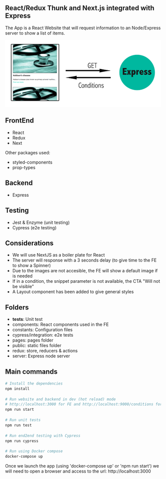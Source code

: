 ## React/Redux Thunk and Next.js integrated with Express

The App is a React Website that will request information to an Node/Express server to show a list of items.

<p align="center">
  <img src="preview.png" alt="React/Redux/NextJS and Express Project screenshot"/>
</p>

## FrontEnd

* React
* Redux
* Next

Other packages used:

* styled-components
* prop-types

## Backend
* Express

## Testing
* Jest & Enzyme (unit testing)
* Cypress (e2e testing)


## Considerations

* We will use NextJS as a boiler plate for React
* The server will response with a 3 seconds delay (to give time to the FE to show a Spinner)
* Due to the images are not accesible, the FE will show a default image if is needed
* If in a condition, the snippet parameter is not available, the CTA "Will not be visible"
* A Layout component has been added to give general styles

## Folders

*  __tests__: Unit test
*  components:  React components used in the FE
*  constants:   Configuration files
*  cypress/integration:  e2e tests
*  pages:  pages folder
*  public: static files folder
*  redux: store, reducers & actions
*  server: Express node server

## Main commands

```bash
# Install the dependencies
npm install

# Run website and backend in dev (hot reload) mode 
# http://localhost:3000 for FE and http://localhost:9000/conditions for the backend
npm run start

# Run unit tests
npm run test

# Run end2end testing with Cypress
npm run cypress

# Run using Docker compose
docker-compose up
```

Once we launch the app (using 'docker-compose up' or 'npm run start') we will need to open a browser and access to the url: http://localhost:3000
